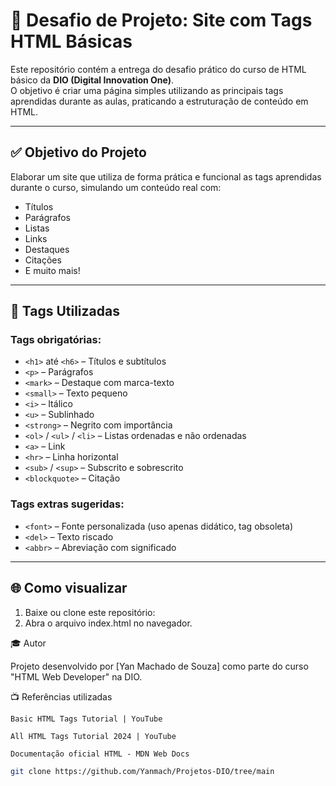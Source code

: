 # 📘 Desafio de Projeto: Site com Tags HTML Básicas

Este repositório contém a entrega do desafio prático do curso de HTML básico da **DIO (Digital Innovation One)**.  
O objetivo é criar uma página simples utilizando as principais tags aprendidas durante as aulas, praticando a estruturação de conteúdo em HTML.

---

## ✅ Objetivo do Projeto

Elaborar um site que utiliza de forma prática e funcional as tags aprendidas durante o curso, simulando um conteúdo real com:

- Títulos
- Parágrafos
- Listas
- Links
- Destaques
- Citações
- E muito mais!

---

## 🧪 Tags Utilizadas

### Tags obrigatórias:
- `<h1>` até `<h6>` – Títulos e subtítulos
- `<p>` – Parágrafos
- `<mark>` – Destaque com marca-texto
- `<small>` – Texto pequeno
- `<i>` – Itálico
- `<u>` – Sublinhado
- `<strong>` – Negrito com importância
- `<ol>` / `<ul>` / `<li>` – Listas ordenadas e não ordenadas
- `<a>` – Link
- `<hr>` – Linha horizontal
- `<sub>` / `<sup>` – Subscrito e sobrescrito
- `<blockquote>` – Citação

### Tags extras sugeridas:
- `<font>` – Fonte personalizada (uso apenas didático, tag obsoleta)
- `<del>` – Texto riscado
- `<abbr>` – Abreviação com significado

---

## 🌐 Como visualizar

1. Baixe ou clone este repositório:
2. Abra o arquivo index.html no navegador.

🎓 Autor

Projeto desenvolvido por [Yan Machado de Souza] como parte do curso "HTML Web Developer" na DIO.

📺 Referências utilizadas

    Basic HTML Tags Tutorial | YouTube

    All HTML Tags Tutorial 2024 | YouTube

    Documentação oficial HTML - MDN Web Docs
   ```bash
   git clone https://github.com/Yanmach/Projetos-DIO/tree/main
